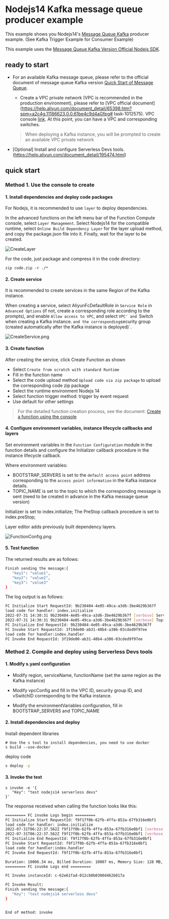 # Nodejs14 Kafka message queue producer example

This example shows you Nodejs14's [Message Queue Kafka](https://help.aliyun.com/document_detail/68151.html?spm=5176.167616.J_5253785160.5.2dfe6feexRPqMj) producer example. (See Kafka Trigger Example for Consumer Example)

This example uses the [Message Queue Kafka Version Official Nodejs SDK](https://help.aliyun.com/document_detail/184266.html).

 ## ready to start

 - For an available Kafka message queue, please refer to the official document of message queue Kafka version [Quick Start of Message Queue](https://help.aliyun.com/document_detail/99949.html).

   - Create a VPC private network (VPC is recommended in the production environment), please refer to [VPC official document](https://help.aliyun.com/document_detail/65398.htm?spm=a2c4g.11186623.0.0.61be4c9d4aGfpg# task-1012575). VPC console [link](https://vpcnext.console.aliyun.com/). At this point, you can have a VPC and corresponding switches.

   > When deploying a Kafka instance, you will be prompted to create an available VPC private network

 - [Optional] Install and configure Serverless Devs tools. (https://help.aliyun.com/document_detail/195474.html)

 ## quick start

 ### Method 1. Use the console to create

#### 1. Install dependencies and deploy code packages

For Nodejs, it is recommended to use `layer` to deploy dependencies.

In the advanced functions on the left menu bar of the Function Compute console, select `Layer Management`. Select Nodejs14 for the compatible runtime, select `Online Build Dependency Layer` for the layer upload method, and copy the package.json file into it. Finally, wait for the layer to be created.

![CreateLayer](assets/layer.png)

For the code, just package and compress it in the code directory:

```shell
zip code.zip -r ./*
````



 #### 2. Create service

It is recommended to create services in the same Region of the Kafka instance.

When creating a service, select AliyunFcDefaultRole in `Service Role` in `Advanced Options` (if not, create a corresponding role according to the prompts), and enable `Allow access to VPC`, and select `VPC' and `Switch when creating a Kafka instance. ` and the corresponding `security group (created automatically after the Kafka instance is deployed)`.

![CreateService.png](assets/CreateService.png)



#### 3. Create function

  After creating the service, click Create Function as shown

 - Select `Create from scratch with standard Runtime`
 - Fill in the function name
 - Select the code upload method `Upload code via zip package` to upload the corresponding code zip package
 - Select the runtime environment Nodejs 14
 - Select function trigger method: trigger by event request
 - Use default for other settings

 > For the detailed function creation process, see the document: [Create a function using the console](https://help.aliyun.com/document_detail/51783.html)



#### 4. Configure environment variables, instance lifecycle callbacks and layers

Set environment variables in the `Function Configuration` module in the function details and configure the Initializer callback procedure in the instance lifecycle callback.

Where environment variables:

- BOOTSTRAP_SERVERS is set to the `default access point` address corresponding to the `access point information` in the Kafka instance details.
- TOPIC_NAME is set to the topic to which the corresponding message is sent (need to be created in advance in the Kafka message queue version)

Initializer is set to index.initialize;
The PreStop callback procedure is set to index.preStop;

Layer editor adds previously built dependency layers.

![FunctionConfig.png](assets/FunctionConfig.png)



 #### 5. Test function

 The returned results are as follows:

 ```bash
Finish sending the message:{
    "key1": "value1",
    "key2": "value2",
    "key3": "value3"
}
 ````

The log output is as follows:

```bash
FC Initialize Start RequestId: 9b230404-4e05-49ca-a3d6-3be4629b367f
load code for handler: index.initialize
2022-07-31 14:30:31 9b230404-4e05-49ca-a3d6-3be4629b367f [verbose] Servers: alikafka-pre-cn-7mz2sr1xa00c-1-vpc.alikafka.aliyuncs.com:9092
2022-07-31 14:30:31 9b230404-4e05-49ca-a3d6-3be4629b367f [verbose] TopicName: HelloTopic
FC Initialize End RequestId: 9b230404-4e05-49ca-a3d6-3be4629b367f
FC Invoke Start RequestId: 3f19de00-ab31-48b4-a386-03cded9f97ee
load code for handler:index.handler
FC Invoke End RequestId: 3f19de00-ab31-48b4-a386-03cded9f97ee
````

 ### Method 2. Compile and deploy using Serverless Devs tools

 #### 1. Modify s.yaml configuration

- Modify region, serviceName, functionName (set the same region as the Kafka instance)

- Modify vpcConfig and fill in the VPC ID, security group ID, and vSwitchID corresponding to the Kafka instance.

- Modify the environmentVariables configuration, fill in BOOTSTRAP_SERVERS and TOPIC_NAME


 #### 2. Install dependencies and deploy

 Install dependent libraries

 ```shell
# Use the s tool to install dependencies, you need to use docker
s build --use-docker
 ````

 deploy code

 ```bash
s deploy -y
 ````

 #### 3. Invoke the test

 ```shell
s invoke -e '{
    "Key": "test nodejs14 serverless devs"
}'
 ````

 The response received when calling the function looks like this:

 ```bash
========= FC invoke Logs begin =========
FC Initialize Start RequestId: f9f17f0b-62fb-4ffa-853a-67fb316e0bf1
load code for handler: index.initialize
2022-07-31T06:22:37.562Z f9f17f0b-62fb-4ffa-853a-67fb316e0bf1 [verbose] Servers: alikafka-pre-cn-7mz2sr1xa00c-3-vpc.alikafka.aliyuncs.com:9092
2022-07-31T06:22:37.562Z f9f17f0b-62fb-4ffa-853a-67fb316e0bf1 [verbose] TopicName: HelloTopic
FC Initialize End RequestId: f9f17f0b-62fb-4ffa-853a-67fb316e0bf1
FC Invoke Start RequestId: f9f17f0b-62fb-4ffa-853a-67fb316e0bf1
load code for handler:index.handler
FC Invoke End RequestId: f9f17f0b-62fb-4ffa-853a-67fb316e0bf1

Duration: 10006.34 ms, Billed Duration: 10007 ms, Memory Size: 128 MB, Max Memory Used: 53.24 MB
========= FC invoke Logs end =========

FC Invoke instanceId: c-62e61fad-012cb0b0300d462b817a

FC Invoke Result:
Finish sending the message:{
    "Key": "test nodejs14 serverless devs"
}


End of method: invoke
 ````
